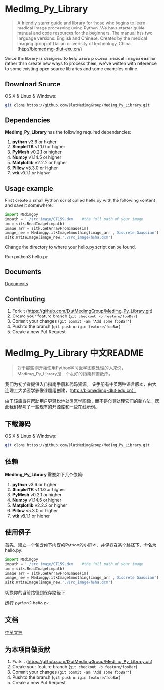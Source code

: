 # MedImg_Py_Library
> A friendly starer guide and library for those who begins to learn medical image processing using Python.
We have starter guide manual and code resources for the beginners. The manual has two language versions: English and Chinese.
Created by the medical imaging group of Dalian univerisity of technology, China (http://biomedimg-dlut-edu.cn/)

Since the library is designed to help users process medical images easilier rather than create new ways to process them, we've written with reference to some existing open source libraries and some examples online.


## Download Source

OS X & Linux & Windows:

```sh
git clone https://github.com/DlutMedimgGroup/MedImg_Py_Library.git
```

## Dependencies

**MedImg_Py_Library** has the following required dependencies:

1. **python** v3.6 or higher
2. **SimpleITK** v1.1.0 or higher
3. **PyMesh** v0.2.1 or higher
4. **Numpy** v1.14.5 or higher
5. **Matplotlib** v2.2.2 or higher
6. **Pillow** v5.3.0 or higher
7. **vtk** v8.1.1 or higher

## Usage example

First create a small Python script called hello.py with the following content and save it somewhere:

```py
import Medimgpy
impath = './src_image/CT159.dcm'   #the full path of your image
im = sitk.ReadImage(impath)
image_arr = sitk.GetArrayFromImage(im)
image_new = Medimgpy.itkImageSmoothing(image_arr ,'Discrete Gaussian')
sitk.WriteImage(image_new,'./src_image/haha.dcm')
```

Change the directory to where your hello.py script can be found.

Run python3 hello.py

## Documents

[Documents][documents]

## Contributing

1. Fork it (<https://github.com/DlutMedimgGroup/MedImg_Py_Library.git>)
2. Create your feature branch (`git checkout -b feature/fooBar`)
3. Commit your changes (`git commit -am 'Add some fooBar'`)
4. Push to the branch (`git push origin feature/fooBar`)
5. Create a new Pull Request

# MedImg_Py_Library 中文README

> 对于那些刚开始使用Python学习医学图像处理的人来说，MedImg_Py_Library是一个友好的指南和函数库。

我们为初学者提供入门指南手册和代码资源。 
该手册有中英两种语言版本，由大连理工大学医学影像课题组创建，（http://biomedimg-dlut-edu.cn）

由于该库旨在帮助用户更轻松地处理医学图像，而不是创建处理它们的新方法，因此我们参考了一些现有的开源库和一些在线示例。


## 下载源码

OS X & Linux & Windows:

```sh
git clone https://github.com/DlutMedimgGroup/MedImg_Py_Library.git
```

## 依赖

**MedImg_Py_Library** 需要如下几个依赖:

1. **python** v3.6 or higher
2. **SimpleITK** v1.1.0 or higher
3. **PyMesh** v0.2.1 or higher
4. **Numpy** v1.14.5 or higher
5. **Matplotlib** v2.2.2 or higher
6. **Pillow** v5.3.0 or higher
7. **vtk** v8.1.1 or higher

## 使用例子

首先，建立一个包含如下内容的Python的小脚本，并保存在某个路径下，命名为hello.py:

```py
import Medimgpy
impath = './src_image/CT159.dcm'   #the full path of your image
im = sitk.ReadImage(impath)
image_arr = sitk.GetArrayFromImage(im)
image_new = Medimgpy.itkImageSmoothing(image_arr ,'Discrete Gaussian')
sitk.WriteImage(image_new,'./src_image/haha.dcm')
```

切换你的当前路径到保存路径下

运行 *python3 hello.py*

## 文档

[中英文档][documents]

## 为本项目做贡献

1. Fork it (<https://github.com/DlutMedimgGroup/MedImg_Py_Library.git>)
2. Create your feature branch (`git checkout -b feature/fooBar`)
3. Commit your changes (`git commit -am 'Add some fooBar'`)
4. Push to the branch (`git push origin feature/fooBar`)
5. Create a new Pull Request

<!-- Markdown link & img dfn's -->

[documents]:<https://github.com/DlutMedimgGroup/MedImg_Py_Library.git>
